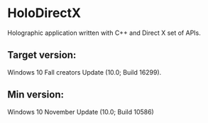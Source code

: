 # HoloDirectX
Holographic application written with C++ and Direct X set of APIs.

## Target version: 
Windows 10 Fall creators Update (10.0; Build 16299).

## Min version: 
Windows 10 November Update (10.0; Build 10586)

